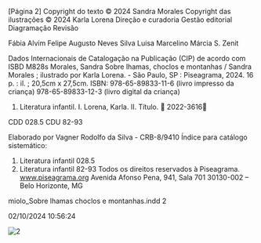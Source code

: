 [Página 2]
Copyright do texto © 2024 Sandra Morales
Copyright das ilustrações © 2024 Karla Lorena
Direção e curadoria
Gestão editorial
Diagramação
Revisão

Fábia Alvim
Felipe Augusto Neves Silva
Luisa Marcelino
Márcia S. Zenit

Dados Internacionais de Catalogação na Publicação (CIP) de acordo
com ISBD
M828s Morales, Sandra
Sobre lhamas, choclos e montanhas / Sandra Morales ;
ilustrado por Karla Lorena. - São Paulo, SP :
Piseagrama, 2024.
16 p. : il. ; 20,5cm x 27,5cm.
ISBN: 978-65-89833-11-6 (livro impresso da criança)
978-65-89833-12-3 (livro digital da criança)
1. Literatura infantil. I. Lorena, Karla. II. Título.

2022-3616

CDD 028.5
CDU 82-93

Elaborado por Vagner Rodolfo da Silva - CRB-8/9410
Índice para catálogo sistemático:
1. Literatura infantil 028.5
2. Literatura infantil 82-93
Todos os direitos reservados à Piseagrama.
www.piseagrama.org
Avenida Afonso Pena, 941, Sala 701
30130-002 – Belo Horizonte, MG

miolo_Sobre lhamas choclos e montanhas.indd 2

02/10/2024 10:56:24

![2](./img/page_2-01.jpg)
